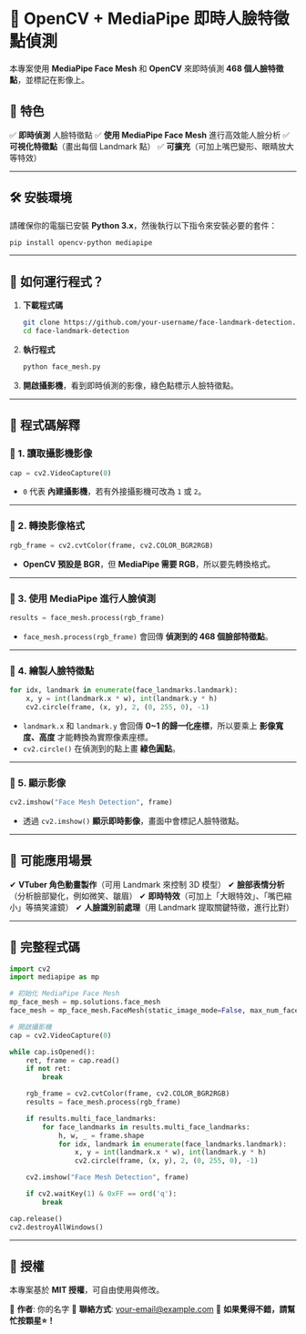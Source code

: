 # 🎯 OpenCV + MediaPipe 即時人臉特徵點偵測

本專案使用 **MediaPipe Face Mesh** 和 **OpenCV** 來即時偵測 **468 個人臉特徵點**，並標記在影像上。

## 📌 特色

✅ **即時偵測** 人臉特徵點
✅ **使用 MediaPipe Face Mesh** 進行高效能人臉分析
✅ **可視化特徵點**（畫出每個 Landmark 點）
✅ **可擴充**（可加上嘴巴變形、眼睛放大等特效）

---

## 🛠️ 安裝環境

請確保你的電腦已安裝 **Python 3.x**，然後執行以下指令來安裝必要的套件：

```bash
pip install opencv-python mediapipe
```

---

## 🚀 如何運行程式？

1. **下載程式碼**

   ```bash
   git clone https://github.com/your-username/face-landmark-detection.git
   cd face-landmark-detection
   ```
2. **執行程式**

   ```bash
   python face_mesh.py
   ```
3. **開啟攝影機**，看到即時偵測的影像，綠色點標示人臉特徵點。

---

## 📜 程式碼解釋

### **🔹 1. 讀取攝影機影像**

```python
cap = cv2.VideoCapture(0)
```

- `0` 代表 **內建攝影機**，若有外接攝影機可改為 `1` 或 `2`。

---

### **🔹 2. 轉換影像格式**

```python
rgb_frame = cv2.cvtColor(frame, cv2.COLOR_BGR2RGB)
```

- **OpenCV 預設是 BGR**，但 **MediaPipe 需要 RGB**，所以要先轉換格式。

---

### **🔹 3. 使用 MediaPipe 進行人臉偵測**

```python
results = face_mesh.process(rgb_frame)
```

- `face_mesh.process(rgb_frame)` 會回傳 **偵測到的 468 個臉部特徵點**。

---

### **🔹 4. 繪製人臉特徵點**

```python
for idx, landmark in enumerate(face_landmarks.landmark):
    x, y = int(landmark.x * w), int(landmark.y * h)
    cv2.circle(frame, (x, y), 2, (0, 255, 0), -1)
```

- `landmark.x` 和 `landmark.y` 會回傳 **0~1 的歸一化座標**，所以要乘上 **影像寬度、高度** 才能轉換為實際像素座標。
- `cv2.circle()` 在偵測到的點上畫 **綠色圓點**。

---

### **🔹 5. 顯示影像**

```python
cv2.imshow("Face Mesh Detection", frame)
```

- 透過 `cv2.imshow()` **顯示即時影像**，畫面中會標記人臉特徵點。

---

## 📌 可能應用場景

✔ **VTuber 角色動畫製作**（可用 Landmark 來控制 3D 模型）
✔ **臉部表情分析**（分析臉部變化，例如微笑、皺眉）
✔ **即時特效**（可加上「大眼特效」、「嘴巴縮小」等搞笑濾鏡）
✔ **人臉識別前處理**（用 Landmark 提取關鍵特徵，進行比對）

---

## 📜 **完整程式碼**

```python
import cv2
import mediapipe as mp

# 初始化 MediaPipe Face Mesh
mp_face_mesh = mp.solutions.face_mesh
face_mesh = mp_face_mesh.FaceMesh(static_image_mode=False, max_num_faces=1, min_detection_confidence=0.5)

# 開啟攝影機
cap = cv2.VideoCapture(0)

while cap.isOpened():
    ret, frame = cap.read()
    if not ret:
        break

    rgb_frame = cv2.cvtColor(frame, cv2.COLOR_BGR2RGB)
    results = face_mesh.process(rgb_frame)

    if results.multi_face_landmarks:
        for face_landmarks in results.multi_face_landmarks:
            h, w, _ = frame.shape
            for idx, landmark in enumerate(face_landmarks.landmark):
                x, y = int(landmark.x * w), int(landmark.y * h)
                cv2.circle(frame, (x, y), 2, (0, 255, 0), -1)

    cv2.imshow("Face Mesh Detection", frame)

    if cv2.waitKey(1) & 0xFF == ord('q'):
        break

cap.release()
cv2.destroyAllWindows()
```

---

## 📌 授權

本專案基於 **MIT 授權**，可自由使用與修改。

👤 **作者**: 你的名字
📧 **聯絡方式**: your-email@example.com
🌟 **如果覺得不錯，請幫忙按顆星⭐！**
